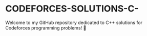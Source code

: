 # CODEFORCES-SOLUTIONS-C-
Welcome to my GitHub repository dedicated to C++ solutions for Codeforces programming problems! 🚀
